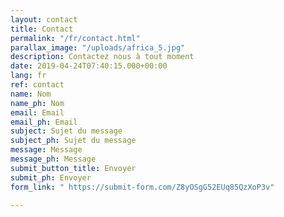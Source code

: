 ```yaml
---
layout: contact
title: Contact
permalink: "/fr/contact.html"
parallax_image: "/uploads/africa_5.jpg"
description: Contactez nous à tout moment
date: 2019-04-24T07:40:15.000+00:00
lang: fr
ref: contact
name: Nom
name_ph: Nom
email: Email
email_ph: Email
subject: Sujet du message
subject_ph: Sujet du message
message: Message
message_ph: Message
submit_button_title: Envoyer
submit_ph: Envoyer
form_link: " https://submit-form.com/Z8yOSgG52EUq85QzXoP3v"

---
```

